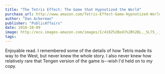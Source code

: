 ```yaml
---
title: "The Tetris Effect: The Game that Hypnotized the World"
purchase_url: http://www.amazon.com/Tetris-Effect-Game-Hypnotized-World/dp/1610396111%3FSubscriptionId%3DAKIAIVZLK2PABGQI2KAQ%26tag%3Deverrail-20%26linkCode%3Dxm2%26camp%3D2025%26creative%3D165953%26creativeASIN%3D1610396111
author: "Dan Ackerman"
publisher: "PublicAffairs"
date: 2016-10-09
image: http://ecx.images-amazon.com/images/I/418Z%2BodJ%2B%2BL._SL75_.jpg
tags:
---
```


Enjoyable read. I remembered some of the details of how Tetris made its way
to the West, but never knew the whole story. I also never knew how
relatively rare that Tengen version of the game is--wish I'd held on to my
copy.
